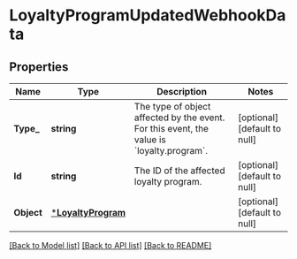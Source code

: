 # LoyaltyProgramUpdatedWebhookData

## Properties

 Name       | Type                                     | Description                                                                                         | Notes                        
------------|------------------------------------------|-----------------------------------------------------------------------------------------------------|------------------------------
 **Type_**  | **string**                               | The type of object affected by the event. For this event, the value is &#x60;loyalty.program&#x60;. | [optional] [default to null] 
 **Id**     | **string**                               | The ID of the affected loyalty program.                                                             | [optional] [default to null] 
 **Object** | [***LoyaltyProgram**](LoyaltyProgram.md) |                                                                                                     | [optional] [default to null] 

[[Back to Model list]](../README.md#documentation-for-models) [[Back to API list]](../README.md#documentation-for-api-endpoints) [[Back to README]](../README.md)

